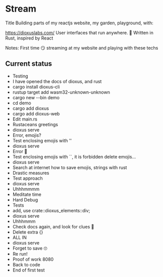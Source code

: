 # Stream

Title
Building parts of my reactjs website, my garden, playground, with:

https://dioxuslabs.com/
User interfaces that run anywhere. 🦀
Written in Rust, inspired by React

Notes:
First time 😏 streaming at my website and playing with these techs


## Current status

- Testing
- I have opened the docs of dioxus, and rust
- cargo install  dioxus-cli
- rustup target add wasm32-unknown-unknown
- cargo new --bin demo
- cd demo
- cargo add dioxus
- cargo add dioxus-web
- Edit main.rs
- Rustaceans greetings
- dioxus serve
- Error, emojis?
- Test enclosing emojis with ''
- dioxus serve
- Error 🤔
- Test enclosing emojis with ``, it is forbidden delete emojis...
- dioxus serve
- Search at internet how to save emojis, strings with rust
- Drastic measures
- Test approach
- dioxus serve
- Uhhhmmmm
- Meditate time
- Hard Debug
- Tests
- add, use crate::dioxus_elements::div;
- dioxus serve
- Uhhhmmm
- Check docs again, and look for clues 🐶
- Delete extra {}
- ALL IN
- dioxus serve
- Forget to save 🙄
- Re run!
- Proof of work 8080
- Back to code
- End of first test
